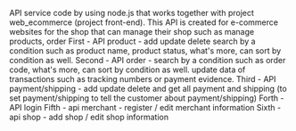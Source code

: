 API service code by using node.js that works together with project web_ecommerce (project front-end).  This API is created for e-commerce websites for the shop that can manage their shop such as manage products, order
First - API product - add update delete search by a condition such as product name, product status, what's more, can sort by condition as well.
Second - API order - search by a condition such as order code, what's more, can sort by condition as well. update data of transactions such as tracking numbers or payment evidence.
Third - API payment/shipping - add update delete and get all payment and shipping (to set payment/shipping to tell the customer about payment/shipping)
Forth - API login
Fifth - api merchant - register / edit merchant information
Sixth - api shop - add shop / edit shop information
